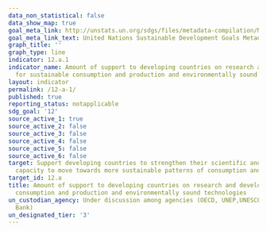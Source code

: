 ```yaml
---
data_non_statistical: false
data_show_map: true
goal_meta_link: http://unstats.un.org/sdgs/files/metadata-compilation/Metadata-Goal-12.pdf
goal_meta_link_text: United Nations Sustainable Development Goals Metadata (pdf 782kB)
graph_title: ''
graph_type: line
indicator: 12.a.1
indicator_name: Amount of support to developing countries on research and development
  for sustainable consumption and production and environmentally sound technologies
layout: indicator
permalink: /12-a-1/
published: true
reporting_status: notapplicable
sdg_goal: '12'
source_active_1: true
source_active_2: false
source_active_3: false
source_active_4: false
source_active_5: false
source_active_6: false
target: Support developing countries to strengthen their scientific and technological
  capacity to move towards more sustainable patterns of consumption and production
target_id: 12.a
title: Amount of support to developing countries on research and development for sustainable
  consumption and production and environmentally sound technologies
un_custodian_agency: Under discussion among agencies (OECD, UNEP,UNESCO-UIS,World
  Bank)
un_designated_tier: '3'
---
```

